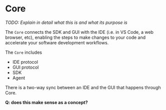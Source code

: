 # Core

*TODO: Explain in detail what this is and what its purpose is*

The `Core` connects the SDK and GUI with the IDE (i.e. in VS Code, a web browser, etc), enabling the steps to make changes to your code and accelerate your software development workflows.

The `Core` includes
- IDE protocol
- GUI protocol
- SDK
- Agent

There is a two-way sync between an IDE and the GUI that happens through Core.

**Q: does this make sense as a concept?**